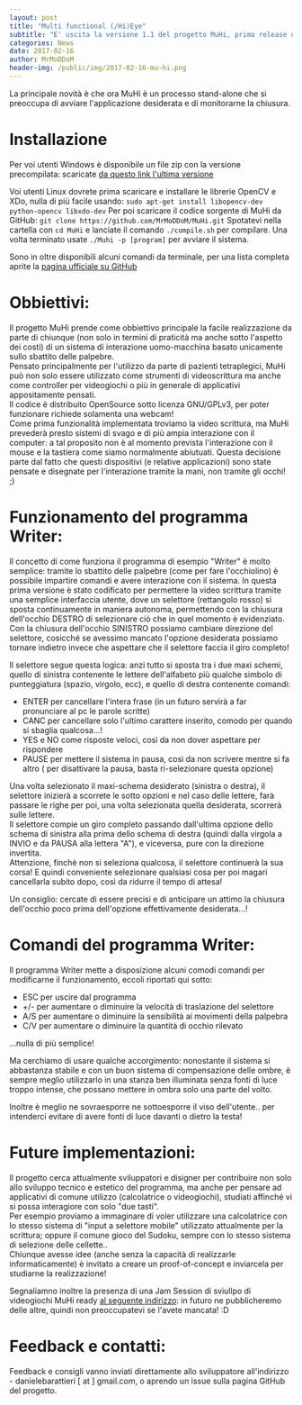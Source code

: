 ```yaml
---
layout: post
title: "Multi functional (/Hi)Eye"
subtitle: "E' uscita la versione 1.1 del progetto MuHi, prima release ufficiale con tante novità e upgrade..!"
categories: News
date: 2017-02-16
author: MrMoDDoM
header-img: /public/img/2017-02-16-mu-hi.png
---
```


La principale novità è che ora MuHi è un processo stand-alone che si preoccupa di avviare l'applicazione desiderata e di monitorarne la chiusura.

# Installazione
Per voi utenti Windows è disponibile un file zip con la versione precompilata: scaricate [da questo link l'ultima versione](https://github.com/MrMoDDoM/MuHi/releases)

Voi utenti Linux dovrete prima scaricare e installare le librerie OpenCV e XDo, nulla di più facile usando:
```sudo apt-get install libopencv-dev python-opencv libxdo-dev```
Per poi scaricare il codice sorgente di MuHi da GitHub:
```git clone https://github.com/MrMoDDoM/MuHi.git```
Spotatevi nella cartella con ```cd MuHi``` e lanciate il comando ```./compile.sh``` per compilare. Una volta terminato usate ```./Muhi -p [program]``` per avviare il sistema.

Sono in oltre disponibili alcuni comandi da terminale, per una lista completa aprite la [pagina ufficiale su GitHub](https://github.com/MrMoDDoM/MuHi)

# Obbiettivi:

Il progetto MuHi prende come obbiettivo principale la facile realizzazione da parte di chiunque (non solo in termini di praticità ma anche sotto l'aspetto dei costi) di un sistema di interazione uomo-macchina basato unicamente sullo sbattito delle palpebre.<br />Pensato principalmente per l'utilizzo da parte di pazienti tetraplegici, MuHi può non solo essere utilizzato come strumenti di videoscrittura ma anche come controller per videogiochi o più in generale di applicativi appositamente pensati.<br />Il codice è distribuito OpenSource sotto licenza GNU/GPLv3, per poter funzionare richiede solamenta una webcam!<br />Come prima funzionalità implementata troviamo la video scrittura, ma MuHi prevederà presto sistemi di svago e di più ampia interazione con il computer: a tal proposito non è al momento prevista l'interazione con il mouse e la tastiera come siamo normalmente abiutuati. Questa decisione parte dal fatto che questi dispositivi (e relative applicazioni) sono state pensate e disegnate per l'interazione tramite la mani, non tramite gli occhi! ;)

# Funzionamento del programma Writer:

Il concetto di come funziona il programma di esempio "Writer" è molto semplice: tramite lo sbattito delle palpebre (come per fare l'occhiolino) è possibile impartire comandi e avere interazione con il sistema. In questa prima versione è stato codificato per permettere la video scrittura tramite una semplice interfaccia utente, dove un selettore (rettangolo rosso) si sposta continuamente in maniera autonoma, permettendo con la chiusura dell'occhio DESTRO di selezionare ciò che in quel momento è evidenziato.<br />Con la chiusura dell'occhio SINISTRO possiamo cambiare direzione del selettore, cosicché se avessimo mancato l'opzione desiderata possiamo tornare indietro invece che aspettare che il selettore faccia il giro completo!

Il selettore segue questa logica: anzi tutto si sposta tra i due maxi schemi, quello di sinistra contenente le lettere dell'alfabeto più qualche simbolo di punteggiatura (spazio, virgolo, ecc), e quello di destra contenente comandi:

* ENTER per cancellare l'intera frase (in un futuro servirà a far pronunciare al pc le parole scritte)
* CANC per cancellare solo l'ultimo carattere inserito, comodo per quando si sbaglia qualcosa...!
* YES e NO come risposte veloci, così da non dover aspettare per rispondere
* PAUSE per mettere il sistema in pausa, così da non scrivere mentre si fa altro ( per disattivare la pausa, basta ri-selezionare questa opzione)

Una volta selezionato il maxi-schema desiderato (sinistra o destra), il selettore inizierà a scorrete le sotto opzioni e nel caso delle lettere, farà passare le righe per poi, una volta selezionata quella desiderata, scorrerà sulle lettere.<br />Il selettore compie un giro completo passando dall'ultima opzione dello schema di sinistra alla prima dello schema di destra (quindi dalla virgola a INVIO e da PAUSA alla lettera "A"), e viceversa, pure con la direzione invertita. <br />Attenzione, finchè non si seleziona qualcosa, il selettore continuerà la sua corsa! E quindi conveniente selezionare qualsiasi cosa per poi magari cancellarla subito dopo, così da ridurre il tempo di attesa!

Un consiglio: cercate di essere precisi e di anticipare un attimo la chiusura dell'occhio poco prima dell'opzione effettivamente desiderata...!

# Comandi del programma Writer:

Il programma Writer mette a disposizione alcuni comodi comandi per modificarne il funzionamento, eccoli riportati qui sotto:

* ESC per uscire dal programma
* +/- per aumentare o diminuire la velocità di traslazione del selettore
* A/S per aumentare o diminuire la sensibilità ai movimenti della palpebra
* C/V per aumentare o diminuire la quantità di occhio rilevato

...nulla di più semplice!

Ma cerchiamo di usare qualche accorgimento: nonostante il sistema si abbastanza stabile e con un buon sistema di compensazione delle ombre, è sempre meglio utilizzarlo in una stanza ben illuminata senza fonti di luce troppo intense, che possano mettere in ombra solo una parte del volto.

Inoltre è meglio ne sovraesporre ne sottoesporre il viso dell'utente.. per intenderci evitare di avere fonti di luce davanti o dietro la testa!

# Future implementazioni:

Il progetto cerca attualmente sviluppatori e disigner per contribuire non solo allo sviluppo tecnico e estetico del programma, ma anche per pensare ad applicativi di comune utilizzo (calcolatrice o videogiochi), studiati affinché vi si possa interagiore con solo "due tasti".<br />Per esempio proviamo a immaginare di voler utilizzare una calcolatrice con lo stesso sistema di "input a selettore mobile" utilizzato attualmente per la scrittura; oppure il comune gioco del Sudoku, sempre con lo stesso sistema di selezione delle cellette..<br />Chiunque avesse idee (anche senza la capacità di realizzarle informaticamente) è invitato a creare un proof-of-concept e inviarcela per studiarne la realizzazione!

Segnaliamno inoltre la presenza di una Jam Session di sviullpo di videogiochi MuHi ready [al seguente indirizzo](http://jams.gamejolt.io/spectocular): in futuro ne pubblicheremo delle altre, quindi non preoccupatevi se l'avete mancata! :D

# Feedback e contatti:

Feedback e consigli vanno inviati direttamente allo sviluppatore all'indirizzo - danielebarattieri [ at ] gmail.com, o aprendo un issue sulla pagina GitHub del progetto.
